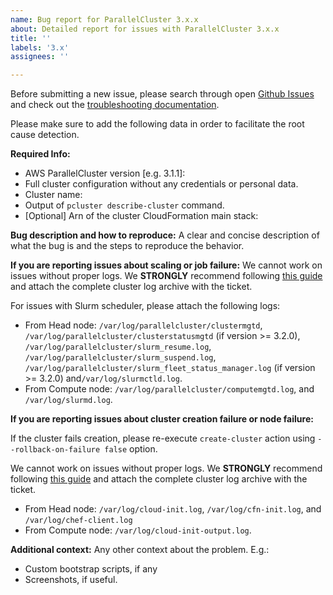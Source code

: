 ```yaml
---
name: Bug report for ParallelCluster 3.x.x
about: Detailed report for issues with ParallelCluster 3.x.x
title: ''
labels: '3.x'
assignees: ''

---
```


Before submitting a new issue, please search through open [Github Issues](https://github.com/aws/aws-parallelcluster/issues) and check out the [troubleshooting documentation](https://docs.aws.amazon.com/parallelcluster/latest/ug/troubleshooting-v3.html).

Please make sure to add the following data in order to facilitate the root cause detection.

**Required Info:**
 - AWS ParallelCluster version [e.g. 3.1.1]:
 - Full cluster configuration without any credentials or personal data.
 - Cluster name:
 - Output of `pcluster describe-cluster` command.
 - [Optional] Arn of the cluster CloudFormation main stack:

**Bug description and how to reproduce:**
A clear and concise description of what the bug is and the steps to reproduce the behavior.

**If you are reporting issues about scaling or job failure:**
We cannot work on issues without proper logs. We **STRONGLY** recommend following [this guide](https://docs.aws.amazon.com/parallelcluster/latest/ug/troubleshooting-v3.html#troubleshooting-v3-get-logs) and attach the complete cluster log archive with the ticket.

For issues with Slurm scheduler, please attach the following logs:
* From Head node: `/var/log/parallelcluster/clustermgtd`, `/var/log/parallelcluster/clusterstatusmgtd` (if version >= 3.2.0), `/var/log/parallelcluster/slurm_resume.log`, `/var/log/parallelcluster/slurm_suspend.log`, `/var/log/parallelcluster/slurm_fleet_status_manager.log` (if version >= 3.2.0) and`/var/log/slurmctld.log`. 
* From Compute node:  `/var/log/parallelcluster/computemgtd.log`, and `/var/log/slurmd.log`.

**If you are reporting issues about cluster creation failure or node failure:**

If the cluster fails creation, please re-execute `create-cluster` action using `--rollback-on-failure false` option.

We cannot work on issues without proper logs. We **STRONGLY** recommend following [this guide](https://docs.aws.amazon.com/parallelcluster/latest/ug/troubleshooting-v3.html#troubleshooting-v3-get-logs) and attach the complete cluster log archive with the ticket.

* From Head node: `/var/log/cloud-init.log`, `/var/log/cfn-init.log`, and `/var/log/chef-client.log`
* From Compute node:  `/var/log/cloud-init-output.log`.

**Additional context:**
Any other context about the problem. E.g.:
 - Custom bootstrap scripts, if any
 - Screenshots, if useful.
